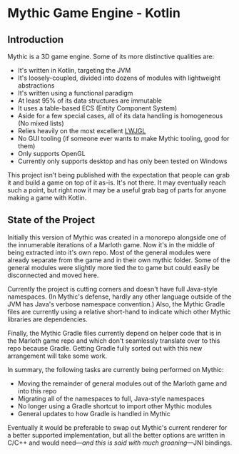 # Mythic Game Engine - Kotlin

## Introduction

Mythic is a 3D game engine.  Some of its more distinctive qualities are:

* It's written in Kotlin, targeting the JVM
* It's loosely-coupled, divided into dozens of modules with lightweight abstractions
* It's written using a functional paradigm
* At least 95% of its data structures are immutable
* It uses a table-based ECS (Entity Component System)
* Aside for a few special cases, all of its data handling is homogeneous (No mixed lists)
* Relies heavily on the most excellent [LWJGL](https://www.lwjgl.org/)
* No GUI tooling (if someone ever wants to make Mythic tooling, good for them)
* Only supports OpenGL
* Currently only supports desktop and has only been tested on Windows

This project isn't being published with the expectation that people can grab it and build a game on top of it as-is.  It's not there.  It may eventually reach such a point, but right now it may be a useful grab bag of parts for anyone making a game with Kotlin.

## State of the Project

Initially this version of Mythic was created in a monorepo alongside one of the innumerable iterations of a Marloth game.  Now it's in the middle of being extracted into it's own repo.  Most of the general modules were already separate from the game and in their own mythic folder.  Some of the general modules were slightly more tied the to game but could easily be disconnected and moved here.

Currently the project is cutting corners and doesn't have full Java-style namespaces.  (In Mythic's defense, hardly any other language outside of the JVM has Java's verbose namespace convention.)  Also, the Mythic Gradle files are currently using a relative short-hand to indicate which other Mythic libraries are dependencies.

Finally, the Mythic Gradle files currently depend on helper code that is in the Marloth game repo and which don't seamlessly translate over to this repo because Gradle.  Getting Gradle fully sorted out with this new arrangement will take some work.

In summary, the following tasks are currently being performed on Mythic:

* Moving the remainder of general modules out of the Marloth game and into this repo
* Migrating all of the namespaces to full, Java-style namespaces
* No longer using a Gradle shortcut to import other Mythic modules
* General updates to how Gradle is handled in Mythic

Eventually it would be preferable to swap out Mythic's current renderer for a better supported implementation, but all the better options are written in C/C++ and would need—*and this is said with much groaning*—JNI bindings.
